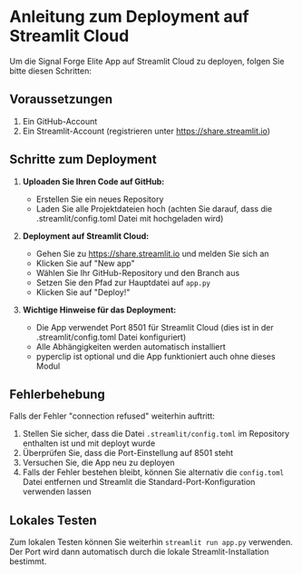 # Anleitung zum Deployment auf Streamlit Cloud

Um die Signal Forge Elite App auf Streamlit Cloud zu deployen, folgen Sie bitte diesen Schritten:

## Voraussetzungen

1. Ein GitHub-Account
2. Ein Streamlit-Account (registrieren unter https://share.streamlit.io)

## Schritte zum Deployment

1. **Uploaden Sie Ihren Code auf GitHub:**
   - Erstellen Sie ein neues Repository
   - Laden Sie alle Projektdateien hoch (achten Sie darauf, dass die .streamlit/config.toml Datei mit hochgeladen wird)

2. **Deployment auf Streamlit Cloud:**
   - Gehen Sie zu https://share.streamlit.io und melden Sie sich an
   - Klicken Sie auf "New app"
   - Wählen Sie Ihr GitHub-Repository und den Branch aus
   - Setzen Sie den Pfad zur Hauptdatei auf `app.py`
   - Klicken Sie auf "Deploy!"

3. **Wichtige Hinweise für das Deployment:**
   - Die App verwendet Port 8501 für Streamlit Cloud (dies ist in der .streamlit/config.toml Datei konfiguriert)
   - Alle Abhängigkeiten werden automatisch installiert
   - pyperclip ist optional und die App funktioniert auch ohne dieses Modul

## Fehlerbehebung

Falls der Fehler "connection refused" weiterhin auftritt:

1. Stellen Sie sicher, dass die Datei `.streamlit/config.toml` im Repository enthalten ist und mit deployt wurde
2. Überprüfen Sie, dass die Port-Einstellung auf 8501 steht
3. Versuchen Sie, die App neu zu deployen
4. Falls der Fehler bestehen bleibt, können Sie alternativ die `config.toml` Datei entfernen und Streamlit die Standard-Port-Konfiguration verwenden lassen

## Lokales Testen

Zum lokalen Testen können Sie weiterhin `streamlit run app.py` verwenden. Der Port wird dann automatisch durch die lokale Streamlit-Installation bestimmt.